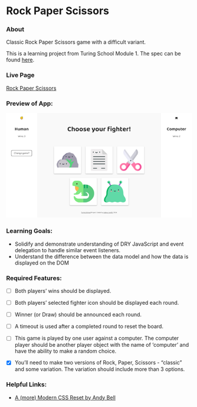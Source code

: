 # Rock Paper Scissors

### About 

Classic Rock Paper Scissors game with a difficult variant.

This is a learning project from Turing School Module 1. The spec can be found [here](https://frontend.turing.edu/projects/module-1/rock-paper-scissors-solo-v2.html).

### Live Page

[Rock Paper Scissors]()

### Preview of App:

![](/screenshot.png)

### Learning Goals: 

- Solidify and demonstrate understanding of DRY JavaScript and event delegation to handle similar event listeners.
- Understand the difference between the data model and how the data is displayed on the DOM

### Required Features:

- [ ] Both players’ wins should be displayed.
- [ ] Both players’ selected fighter icon should be displayed each round.
- [ ] Winner (or Draw) should be announced each round.
- [ ] A timeout is used after a completed round to reset the board.
- [ ] This game is played by one user against a computer. The computer player should be another player object with the name of ‘computer’ and have the ability to make a random choice.
- [x] You’ll need to make two versions of Rock, Paper, Scissors - “classic” and some variation. The variation should include more than 3 options.


### Helpful Links:

- [A (more) Modern CSS Reset by Andy Bell](https://piccalil.li/blog/a-more-modern-css-reset/)